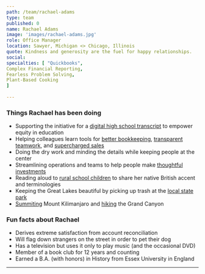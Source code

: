 ```yaml
---
path: /team/rachael-adams
type: team
published: 0
name: Rachael Adams
image: 'images/rachael-adams.jpg'
role: Office Manager
location: Sawyer, Michigan <> Chicago, Illinois
quote: Kindness and generosity are the fuel for happy relationships.
social: 
specialties: [ "Quickbooks",
Complex Financial Reporting,
Fearless Problem Solving,
Plant-Based Cooking
]
  
---
```


### Things Rachael has been doing
* Supporting the initiative for a [digital high school transcript](https://mastery.org/about/about-us/) to empower equity in education
* Helping colleagues learn tools for [better bookkeeping](https://quickbooks.intuit.com/oa/online/), [transparent teamwork](https://monday.com/), and [supercharged sales](https://www.salesforce.com/campaign/lightning/)
* Doing the dry work and minding the details while keeping people at the center
* Streamlining operations and teams to help people make [thoughtful investments](https://lizardinvestors.com/)
* Reading aloud to [rural school children](https://rivervalleyschools.org/elementary) to share her native British accent and terminologies
* Keeping the Great Lakes beautiful by picking up trash at the [local state park](https://www2.dnr.state.mi.us/ParksandTrails/Details.aspx?id=504&type=SPRK)
* [Summiting](https://drive.google.com/a/civicactions.com/file/d/1zuRM3_BldHBXBCKXjb0bWlyqWGmwzNMV/view?usp=sharing) Mount Kilimanjaro and [hiking](https://drive.google.com/a/civicactions.com/file/d/1-zBPcMMXxzMZUCPtUGmsJj5ugCJz_DiS/view?usp=sharing) the Grand Canyon

### Fun facts about Rachael
* Derives extreme satisfaction from account reconciliation
* Will flag down strangers on the street in order to pet their dog
* Has a television but uses it only to play music (and the occasional DVD)
* Member of a book club for 12 years and counting
* Earned a B.A. (with honors) in History from Essex University in England


-----------------------------------
